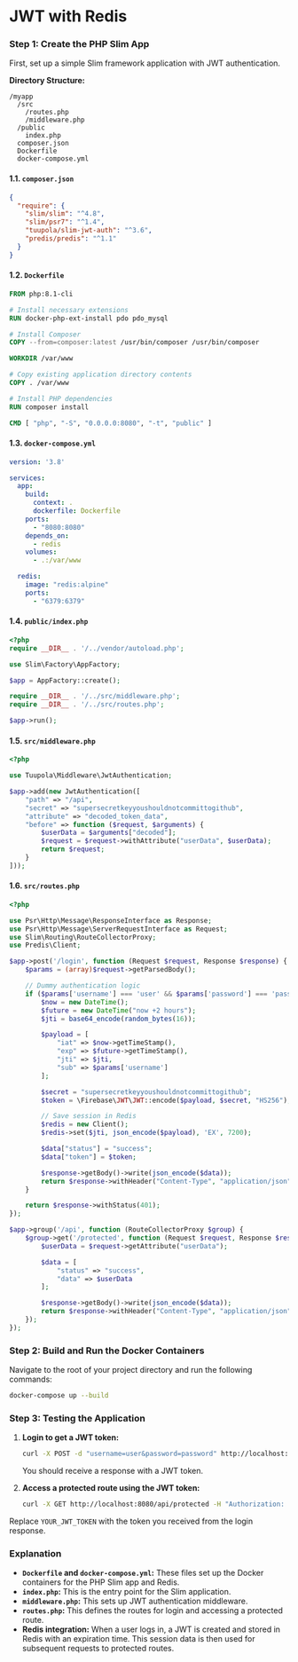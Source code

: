 # JWT with Redis

### Step 1: Create the PHP Slim App

First, set up a simple Slim framework application with JWT authentication.

**Directory Structure:**
```
/myapp
  /src
    /routes.php
    /middleware.php
  /public
    index.php
  composer.json
  Dockerfile
  docker-compose.yml
```

#### 1.1. `composer.json`
```json
{
  "require": {
    "slim/slim": "^4.8",
    "slim/psr7": "^1.4",
    "tuupola/slim-jwt-auth": "^3.6",
    "predis/predis": "^1.1"
  }
}
```

#### 1.2. `Dockerfile`
```Dockerfile
FROM php:8.1-cli

# Install necessary extensions
RUN docker-php-ext-install pdo pdo_mysql

# Install Composer
COPY --from=composer:latest /usr/bin/composer /usr/bin/composer

WORKDIR /var/www

# Copy existing application directory contents
COPY . /var/www

# Install PHP dependencies
RUN composer install

CMD [ "php", "-S", "0.0.0.0:8080", "-t", "public" ]
```

#### 1.3. `docker-compose.yml`
```yaml
version: '3.8'

services:
  app:
    build:
      context: .
      dockerfile: Dockerfile
    ports:
      - "8080:8080"
    depends_on:
      - redis
    volumes:
      - .:/var/www

  redis:
    image: "redis:alpine"
    ports:
      - "6379:6379"
```

#### 1.4. `public/index.php`
```php
<?php
require __DIR__ . '/../vendor/autoload.php';

use Slim\Factory\AppFactory;

$app = AppFactory::create();

require __DIR__ . '/../src/middleware.php';
require __DIR__ . '/../src/routes.php';

$app->run();
```

#### 1.5. `src/middleware.php`
```php
<?php

use Tuupola\Middleware\JwtAuthentication;

$app->add(new JwtAuthentication([
    "path" => "/api",
    "secret" => "supersecretkeyyoushouldnotcommittogithub",
    "attribute" => "decoded_token_data",
    "before" => function ($request, $arguments) {
        $userData = $arguments["decoded"];
        $request = $request->withAttribute("userData", $userData);
        return $request;
    }
]));
```

#### 1.6. `src/routes.php`
```php
<?php

use Psr\Http\Message\ResponseInterface as Response;
use Psr\Http\Message\ServerRequestInterface as Request;
use Slim\Routing\RouteCollectorProxy;
use Predis\Client;

$app->post('/login', function (Request $request, Response $response) {
    $params = (array)$request->getParsedBody();

    // Dummy authentication logic
    if ($params['username'] === 'user' && $params['password'] === 'password') {
        $now = new DateTime();
        $future = new DateTime("now +2 hours");
        $jti = base64_encode(random_bytes(16));

        $payload = [
            "iat" => $now->getTimeStamp(),
            "exp" => $future->getTimeStamp(),
            "jti" => $jti,
            "sub" => $params['username']
        ];

        $secret = "supersecretkeyyoushouldnotcommittogithub";
        $token = \Firebase\JWT\JWT::encode($payload, $secret, "HS256");

        // Save session in Redis
        $redis = new Client();
        $redis->set($jti, json_encode($payload), 'EX', 7200);

        $data["status"] = "success";
        $data["token"] = $token;

        $response->getBody()->write(json_encode($data));
        return $response->withHeader("Content-Type", "application/json");
    }

    return $response->withStatus(401);
});

$app->group('/api', function (RouteCollectorProxy $group) {
    $group->get('/protected', function (Request $request, Response $response) {
        $userData = $request->getAttribute("userData");

        $data = [
            "status" => "success",
            "data" => $userData
        ];

        $response->getBody()->write(json_encode($data));
        return $response->withHeader("Content-Type", "application/json");
    });
});
```

### Step 2: Build and Run the Docker Containers

Navigate to the root of your project directory and run the following commands:

```sh
docker-compose up --build
```

### Step 3: Testing the Application

1. **Login to get a JWT token:**

   ```sh
   curl -X POST -d "username=user&password=password" http://localhost:8080/login
   ```

   You should receive a response with a JWT token.

2. **Access a protected route using the JWT token:**

   ```sh
   curl -X GET http://localhost:8080/api/protected -H "Authorization: Bearer YOUR_JWT_TOKEN"
   ```

Replace `YOUR_JWT_TOKEN` with the token you received from the login response.

### Explanation

- **`Dockerfile` and `docker-compose.yml`:** These files set up the Docker containers for the PHP Slim app and Redis.
- **`index.php`:** This is the entry point for the Slim application.
- **`middleware.php`:** This sets up JWT authentication middleware.
- **`routes.php`:** This defines the routes for login and accessing a protected route.
- **Redis integration:** When a user logs in, a JWT is created and stored in Redis with an expiration time. This session data is then used for subsequent requests to protected routes.

